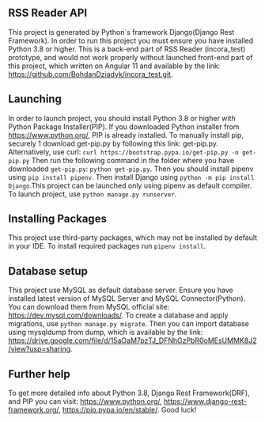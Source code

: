 ## RSS Reader API

This project is generated by Python`s framework Django(Django Rest Framework). In order to
run this project you must ensure you have installed Python 3.8 or higher. This is a back-end part of RSS Reader (incora_test)
prototype, and would not work properly without launched front-end part of this project, which written on Angular 11 and 
available by the link: https://github.com/BohdanDziadyk/incora_test.git.

## Launching

In order to launch project, you should install Python 3.8 or higher with Python Package Installer(PIP).
If you downloaded Python installer from https://www.python.org/, PIP is already installed.
To manually install pip, securely 1 download get-pip.py by following this link: get-pip.py. Alternatively, use curl:
`curl https://bootstrap.pypa.io/get-pip.py -o get-pip.py` Then run the following command in the folder where you have downloaded `get-pip.py`:
`python get-pip.py`. Then you should install pipenv using `pip install pipenv`.
Then install Django using `python -m pip install Django`.This project can be
launched only using pipenv as default compiler. To launch project, use `python manage.py runserver`.

## Installing Packages

This project use third-party packages, which may not be installed by default in your IDE. To
install required packages run `pipenv install`.

## Database setup

This project use MySQL as default database server. Ensure you have installed latest version of
MySQL Server and MySQL Connector(Python). You can download them from MySQL official site: https://dev.mysql.com/downloads/.
To create a database and apply migrations, use `python manage.py migrate`.
Then you can import database using mysqldump from dump, which is available by the link:
https://drive.google.com/file/d/15aOaM7pzTJ_DFNhGzPbR0oMEsUMMK8J2/view?usp=sharing.
 
## Further help

To get more detailed info about Python 3.8, Django Rest Framework(DRF), and PIP you can visit:
https://www.python.org/,
https://www.django-rest-framework.org/,
https://pip.pypa.io/en/stable/. Good luck!
